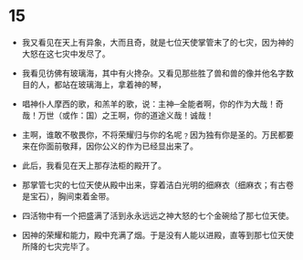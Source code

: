 # 15
- 我又看见在天上有异象，大而且奇，就是七位天使掌管末了的七灾，因为神的大怒在这七灾中发尽了。

- 我看见彷佛有玻璃海，其中有火搀杂。又看见那些胜了兽和兽的像并他名字数目的人，都站在玻璃海上，拿着神的琴，

- 唱神仆人摩西的歌，和羔羊的歌，说：主神─全能者啊，你的作为大哉！奇哉！万世（或作：国）之王啊，你的道途义哉！诚哉！

- 主啊，谁敢不敬畏你，不将荣耀归与你的名呢﹖因为独有你是圣的。万民都要来在你面前敬拜，因你公义的作为已经显出来了。

- 此后，我看见在天上那存法柜的殿开了。

- 那掌管七灾的七位天使从殿中出来，穿着洁白光明的细麻衣（细麻衣；有古卷是宝石），胸间束着金带。

- 四活物中有一个把盛满了活到永永远远之神大怒的七个金碗给了那七位天使。

- 因神的荣耀和能力，殿中充满了烟。于是没有人能以进殿，直等到那七位天使所降的七灾完毕了。
```
